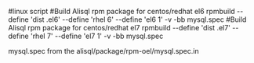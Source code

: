 #linux script
#Build Alisql rpm package for centos/redhat el6
rpmbuild --define 'dist .el6' --define 'rhel 6' --define 'el6 1'  -v -bb mysql.spec
#Build Alisql rpm package for centos/redhat el7
rpmbuild --define 'dist .el7' --define 'rhel 7' --define 'el7 1'  -v -bb mysql.spec

mysql.spec from the alisql/package/rpm-oel/mysql.spec.in
